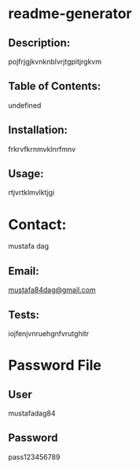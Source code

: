 # readme-generator

## Description:

pojfrjgjkvnknblvrjtgpitjrgkvm
## Table of Contents:

undefined
## Installation:

frkrvfkrnmvklnrfmnv
## Usage:

rtjvrtklmvlktjgi
# Contact:

mustafa dag
## Email:

mustafa84dag@gmail.com
## Tests:

iojfenjvnruehgnfvrutghitr
# Password File

## User

mustafadag84

## Password

pass123456789

